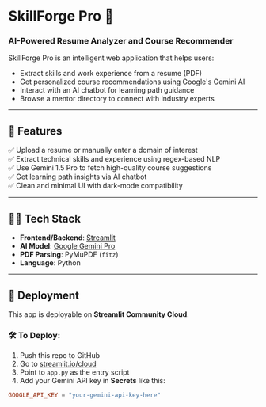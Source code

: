 # SkillForge Pro 🚀

### AI-Powered Resume Analyzer and Course Recommender

SkillForge Pro is an intelligent web application that helps users:
- Extract skills and work experience from a resume (PDF)
- Get personalized course recommendations using Google's Gemini AI
- Interact with an AI chatbot for learning path guidance
- Browse a mentor directory to connect with industry experts

---

## 🌟 Features

✅ Upload a resume or manually enter a domain of interest  
✅ Extract technical skills and experience using regex-based NLP  
✅ Use Gemini 1.5 Pro to fetch high-quality course suggestions  
✅ Get learning path insights via AI chatbot  
✅ Clean and minimal UI with dark-mode compatibility

---

## 🧑‍💻 Tech Stack

- **Frontend/Backend**: [Streamlit](https://streamlit.io/)
- **AI Model**: [Google Gemini Pro](https://ai.google.dev/)
- **PDF Parsing**: PyMuPDF (`fitz`)
- **Language**: Python

---

## 🚀 Deployment

This app is deployable on **Streamlit Community Cloud**.

### 🛠 To Deploy:
1. Push this repo to GitHub
2. Go to [streamlit.io/cloud](https://streamlit.io/cloud)
3. Point to `app.py` as the entry script
4. Add your Gemini API key in **Secrets** like this:

```toml
GOOGLE_API_KEY = "your-gemini-api-key-here"
